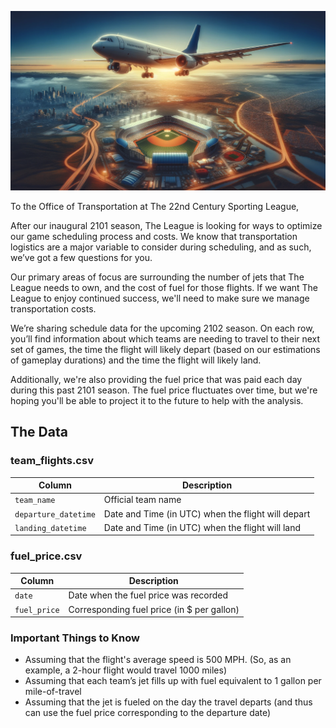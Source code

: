 ![Baseball Flights](baseball_flights.png)


To the Office of Transportation at The 22nd Century Sporting League,

After our inaugural 2101 season, The League is looking for ways to optimize our game scheduling process and costs.  We know that transportation logistics are a major variable to consider during scheduling, and as such, we’ve got a few questions for you. 

Our primary areas of focus are surrounding the number of jets that The League needs to own, and the cost of fuel for those flights. If we want The League to enjoy continued success, we'll need to make sure we manage transportation costs.

We’re sharing schedule data for the upcoming 2102 season.  On each row, you’ll find information about which teams are needing to travel to their next set of games, the time the flight will likely depart (based on our estimations of gameplay durations) and the time the flight will likely land. 

Additionally, we're also providing the fuel price that was paid each day during this past 2101 season. The fuel price fluctuates over time, but we're hoping you'll be able to project it to the future to help with the analysis.

## The Data

### team_flights.csv

| Column     | Description              |
|------------|--------------------------|
| `team_name` | Official team name |
| `departure_datetime` | Date and Time (in UTC) when the flight will depart |
| `landing_datetime` | Date and Time (in UTC) when the flight will land |


### fuel_price.csv

| Column     | Description              |
|------------|--------------------------|
| `date` | Date when the fuel price was recorded |
| `fuel_price` | Corresponding fuel price (in $ per gallon) |


### Important Things to Know
- Assuming that the flight's average speed is 500 MPH. (So, as an example, a 2-hour flight would travel 1000 miles)
- Assuming that each team’s jet fills up with fuel equivalent to 1 gallon per mile-of-travel 
- Assuming that the jet is fueled on the day the travel departs (and thus can use the fuel price corresponding to the departure date)
